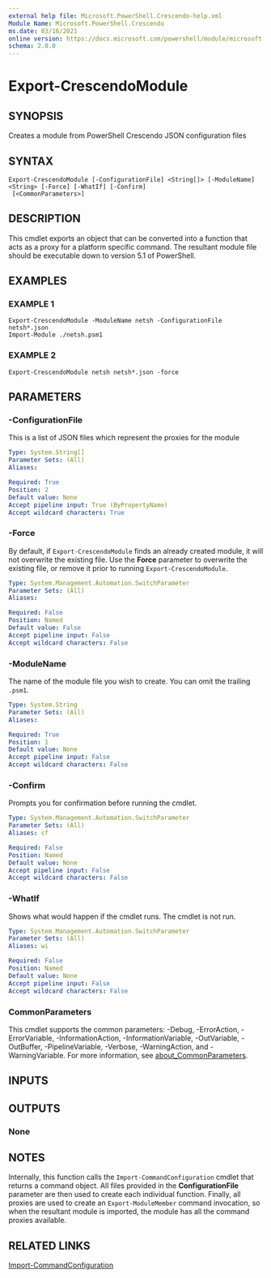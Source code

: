```yaml
---
external help file: Microsoft.PowerShell.Crescendo-help.xml
Module Name: Microsoft.PowerShell.Crescendo
ms.date: 03/16/2021
online version: https://docs.microsoft.com/powershell/module/microsoft.powershell.crescendo/export-crescendomodule?view=ps-modules&wt.mc_id=ps-gethelp
schema: 2.0.0
---
```


# Export-CrescendoModule

## SYNOPSIS
Creates a module from PowerShell Crescendo JSON configuration files

## SYNTAX

```
Export-CrescendoModule [-ConfigurationFile] <String[]> [-ModuleName] <String> [-Force] [-WhatIf] [-Confirm]
 [<CommonParameters>]
```

## DESCRIPTION

This cmdlet exports an object that can be converted into a function that acts as a proxy for a
platform specific command. The resultant module file should be executable down to version 5.1 of
PowerShell.

## EXAMPLES

### EXAMPLE 1

```
Export-CrescendoModule -ModuleName netsh -ConfigurationFile netsh*.json
Import-Module ./netsh.psm1
```

### EXAMPLE 2

```
Export-CrescendoModule netsh netsh*.json -force
```

## PARAMETERS

### -ConfigurationFile

This is a list of JSON files which represent the proxies for the module

```yaml
Type: System.String[]
Parameter Sets: (All)
Aliases:

Required: True
Position: 2
Default value: None
Accept pipeline input: True (ByPropertyName)
Accept wildcard characters: True
```

### -Force

By default, if `Export-CrescendoModule` finds an already created module, it will not overwrite the
existing file. Use the **Force** parameter to overwrite the existing file, or remove it prior to
running `Export-CrescendoModule`.

```yaml
Type: System.Management.Automation.SwitchParameter
Parameter Sets: (All)
Aliases:

Required: False
Position: Named
Default value: False
Accept pipeline input: False
Accept wildcard characters: False
```

### -ModuleName

The name of the module file you wish to create. You can omit the trailing `.psm1`.

```yaml
Type: System.String
Parameter Sets: (All)
Aliases:

Required: True
Position: 1
Default value: None
Accept pipeline input: False
Accept wildcard characters: False
```

### -Confirm

Prompts you for confirmation before running the cmdlet.

```yaml
Type: System.Management.Automation.SwitchParameter
Parameter Sets: (All)
Aliases: cf

Required: False
Position: Named
Default value: None
Accept pipeline input: False
Accept wildcard characters: False
```

### -WhatIf

Shows what would happen if the cmdlet runs. The cmdlet is not run.

```yaml
Type: System.Management.Automation.SwitchParameter
Parameter Sets: (All)
Aliases: wi

Required: False
Position: Named
Default value: None
Accept pipeline input: False
Accept wildcard characters: False
```

### CommonParameters

This cmdlet supports the common parameters: -Debug, -ErrorAction, -ErrorVariable,
-InformationAction, -InformationVariable, -OutVariable, -OutBuffer, -PipelineVariable, -Verbose,
-WarningAction, and -WarningVariable. For more information, see
[about_CommonParameters](http://go.microsoft.com/fwlink/?LinkID=113216).

## INPUTS

## OUTPUTS

### None

## NOTES

Internally, this function calls the `Import-CommandConfiguration` cmdlet that returns a command
object. All files provided in the **ConfigurationFile** parameter are then used to create each
individual function. Finally, all proxies are used to create an `Export-ModuleMember` command
invocation, so when the resultant module is imported, the module has all the command proxies
available.

## RELATED LINKS

[Import-CommandConfiguration](Import-CommandConfiguration.md)
